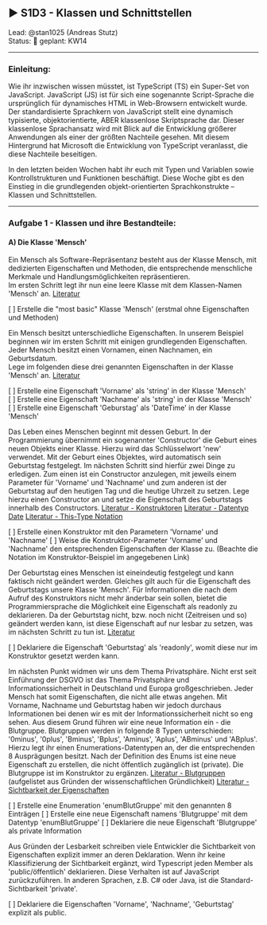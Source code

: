 ## :arrow_forward: S1D3 - Klassen und Schnittstellen
Lead: @stan1025 (Andreas Stutz)  
Status: :construction:
geplant: KW14

---
### Einleitung:

Wie ihr inzwischen wissen müsstet, ist TypeScript (TS) ein Super-Set von JavaScript.
JavaScript (JS) ist für sich eine sogenannte Script-Sprache die ursprünglich für dynamisches HTML in Web-Browsern entwickelt wurde.
Der standardisierte Sprachkern von JavaScript stellt eine dynamisch typisierte, objektorientierte, ABER klassenlose Skriptsprache dar.
Dieser klassenlose Sprachansatz wird mit Blick auf die Entwicklung größerer Anwendungen als einer der größten Nachteile gesehen.
Mit diesem Hintergrund hat Microsoft die Entwicklung von TypeScript veranlasst, die diese Nachteile beseitigen.

In den letzten beiden Wochen habt ihr euch mit Typen und Variablen sowie Kontrollstrukturen und Funktionen beschäftigt.
Diese Woche gibt es den Einstieg in die grundlegenden objekt-orientierten Sprachkonstrukte – Klassen und Schnittstellen.


---
### Aufgabe 1 - Klassen und ihre Bestandteile:

#### A) Die Klasse 'Mensch'

Ein Mensch als Software-Repräsentanz besteht aus der Klasse Mensch, mit dedizierten Eigenschaften und Methoden,
die entsprechende menschliche Merkmale und Handlungsmöglichkeiten repräsentieren.   
Im ersten Schritt legt ihr nun eine leere Klasse mit dem Klassen-Namen 'Mensch' an. [Literatur](https://www.typescriptlang.org/docs/handbook/2/classes.html#class-members)

[ ] Erstelle die "most basic" Klasse 'Mensch' (erstmal ohne Eigenschaften und Methoden)  


Ein Mensch besitzt unterschiedliche Eigenschaften. In unserem Beispiel beginnen wir im ersten Schritt mit einigen grundlegenden Eigenschaften.
Jeder Mensch besitzt einen Vornamen, einen Nachnamen, ein Geburtsdatum.   
Lege im folgenden diese drei genannten Eigenschaften in der Klasse 'Mensch' an. [Literatur](https://www.typescriptlang.org/docs/handbook/2/classes.html#fields)

[ ] Erstelle eine Eigenschaft 'Vorname' als 'string' in der Klasse 'Mensch'  
[ ] Erstelle eine Eigenschaft 'Nachname' als 'string' in der Klasse 'Mensch'  
[ ] Erstelle eine Eigenschaft 'Geburstag' als 'DateTime' in der Klasse 'Mensch'  


Das Leben eines Menschen beginnt mit dessen Geburt. In der Programmierung übernimmt ein sogenannter 'Constructor' die Geburt eines neuen Objekts einer Klasse.
Hierzu wird das Schlüsselwort 'new' verwendet. Mit der Geburt eines Objektes, wird automatisch sein Geburtstag festgelegt. Im nächsten Schritt sind hierfür zwei Dinge zu erledigen.
Zum einen ist ein Constructor anzulegen, mit jeweils einem Parameter für 'Vorname' und 'Nachname' und zum anderen ist der Geburtstag auf den heutigen Tag und die heutige Uhrzeit zu setzen.
Lege hierzu einen Constructor an und setze die Eigenschaft des Geburtstags innerhalb des Constructors.
[Literatur - Konstruktoren](https://www.typescriptlang.org/docs/handbook/2/classes.html#constructors)
[Literatur - Datentyp Date](https://developer.mozilla.org/de/docs/Web/JavaScript/Reference/Global_Objects/Date)
[Literatur - This-Type Notation](https://www.typescriptlang.org/docs/handbook/2/classes.html#this-types)

[ ] Erstelle einen Konstruktor mit den Parametern 'Vorname' und 'Nachname'
[ ] Weise die Konstruktor-Parameter 'Vorname' und 'Nachname' den entsprechenden Eigenschaften der Klasse zu. (Beachte die Notation im Konstruktor-Beispiel im angegebenen Link)


Der Geburtstag eines Menschen ist eineindeutig festgelegt und kann faktisch nicht geändert werden. Gleiches gilt auch für die Eigenschaft des Geburtstags unsere Klasse 'Mensch'.
Für Informationen die nach dem Aufruf des Konstruktors nicht mehr änderbar sein sollen, bietet die Programmiersprache die Möglichkeit eine Eigenschaft als readonly zu deklarieren.
Da der Geburtstag nicht, bzw. noch nicht (Zeitreisen und so) geändert werden kann, ist diese Eigenschaft auf nur lesbar zu setzen, was im nächsten Schritt zu tun ist.
[Literatur](https://www.typescriptlang.org/docs/handbook/2/classes.html#readonly)

[ ] Deklariere die Eigenschaft 'Geburtstag' als 'readonly', womit diese nur im Konstruktor gesetzt werden kann.


Im nächsten Punkt widmen wir uns dem Thema Privatsphäre. Nicht erst seit Einführung der DSGVO ist das Thema Privatsphäre und Informationssicherheit in Deutschland und Europa großgeschrieben.
Jeder Mensch hat somit Eigenschaften, die nicht alle etwas angehen. Mit Vorname, Nachname und Geburtstag haben wir jedoch durchaus Informationen bei denen wir es mit der Informationssicherheit nicht so eng sehen. Aus diesem Grund führen wir eine neue Information ein - die Blutgruppe. Blutgruppen werden in folgende 8 Typen unterschieden: '0minus', '0plus', 'Bminus', 'Bplus', 'Aminus', 'Aplus', 'ABminus' und 'ABplus'. Hierzu legt ihr einen Enumerations-Datentypen an, der die entsprechenden 8 Ausprägungen besitzt. Nach der Definition des Enums ist eine neue Eigenschaft zu erstellen, die nicht öffentlich zugänglich ist (private). Die Blutgruppe ist im Konstruktor zu ergänzen.
[Literatur - Blutgruppen](https://de.wikipedia.org/wiki/Blutgruppe) (aufgelistet aus Gründen der wissenschaftlichen Gründlichkeit)
[Literatur - Sichtbarkeit der Eigenschaften](https://www.typescriptlang.org/docs/handbook/2/classes.html#member-visibility)

[ ] Erstelle eine Enumeration 'enumBlutGruppe' mit den genannten 8 Einträgen
[ ] Erstelle eine neue Eigenschaft namens 'Blutgruppe' mit dem Datentyp 'enumBlutGruppe'
[ ] Deklariere die neue Eigenschaft 'Blutgruppe' als private Information

Aus Gründen der Lesbarkeit schreiben viele Entwickler die Sichtbarkeit von Eigenschaften explizit immer an deren Deklaration.
Wenn ihr keine Klassifizierung der Sichtbarkeit ergänzt, wird Typescript jeden Member als 'public/öffentlich' deklarieren. Diese Verhalten ist auf JavaScript zurückzuführen.
In anderen Sprachen, z.B. C# oder Java, ist die Standard-Sichtbarkeit 'private'.

[ ] Deklariere die Eigenschaften 'Vorname', 'Nachname', 'Geburtstag' explizit als public.

